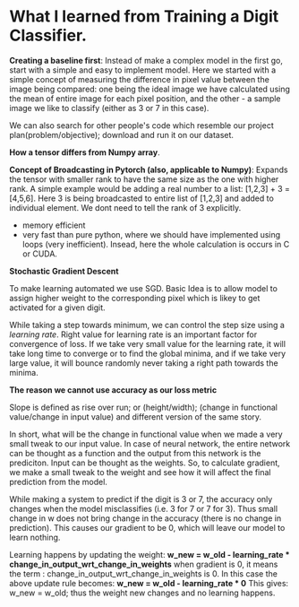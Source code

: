 # What I learned from Training a Digit Classifier.

**Creating a baseline first**: 
Instead of make a complex model in the first go, start with a simple and easy to implement model.
Here we started with a simple concept of measuring the difference in pixel value between the image being compared: one being the ideal image we have calculated using 
the mean of entire image for each pixel position, and the other - a sample image we like to classify (either as 3 or 7 in this case).

We can also search for other people's code which resemble our project plan(problem/objective); download and run it on our dataset. 

**How a tensor differs from Numpy array**.

**Concept of Broadcasting in Pytorch (also, applicable to Numpy)**:
Expands the tensor with smaller rank to have the same size as the one with higher rank.
A simple example would be adding a real number to a list: [1,2,3] + 3 = [4,5,6]. Here 3 is being broadcasted to entire list of [1,2,3] and added to individual element.
We dont need to tell the rank of 3 explicitly. 

* memory efficient 
* very fast than pure python, where we should have implemented using loops (very inefficient). Insead, here the whole calculation is occurs in C or CUDA. 

**Stochastic Gradient Descent**

To make learning automated we use SGD. Basic Idea is to allow model to assign higher weight to the corresponding pixel which is likey to get activated for a given digit. 

While taking a step towards minimum, we can control the step size using a *learning rate*. 
Right value for learning rate is an important factor for convergence of loss. If we take very small value for the learning rate, it will take long time to converge
or to find the global minima, and if we take very large value, it will bounce randomly never taking a right path towards the minima. 


**The reason we cannot use accuracy as our loss metric**

Slope is defined as rise over run; or (height/width); (change in functional value/change in input value) and different version of the same story.

In short, what will be the change in functional value when we made a very small tweak to our input value. 
In case of neural network, the entire network can be thought as a function and the output from this network is the prediciton.
Input can be thought as the weights. So, to calculate gradient, we make a small tweak to the weight and see how it will affect the final prediction from the model.

While making a system to predict if the digit is 3 or 7, the accuracy only changes when the model misclassifies (i.e. 3 for 7 or 7 for 3).
Thus small change in w does not bring change in the accuracy (there is no change in prediction). This causes our gradient to be 0, which will leave our model to learn nothing.


Learning happens by updating the weight: **w_new = w_old - learning_rate * change_in_output_wrt_change_in_weights**
when gradient is 0, it means the term : change_in_output_wrt_change_in_weights is 0. In this case the above update rule becomes: **w_new = w_old - learning_rate * 0** 
This gives: w_new = w_old; thus the weight new changes and no learning happens. 
